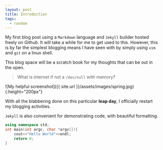 ```yaml
---
layout: post
title: Introduction
tags:
  - random
---
```

My first blog post using a `Markdown` language and `Jekyll` builder hosted freely on *Github*. It will take a while for me to get used to this. However, this is by far the simplest blogging means I have seen with by simply using `vim` and `git` on a linux shell.

This blog space will be a scratch book for my thoughts that can be out in the open.

> What is internet if not a `/dev/null` with memory? 

![My helpful screenshot]({{ site.url }}/assets/images/spring.jpg){:height="200px"}

<div class="message"> 
  With all the blabbering done on this particular <b>leap day</b>, I officially restart my blogging activities.
</div>

`Jekyll` is also convenient for demonstrating code, with beautiful formatting.

```cpp
using namespace std;
int main(int argc, char *argv[]){
    cout<<"Hello World"<<endl;
    return 0;
}
```
